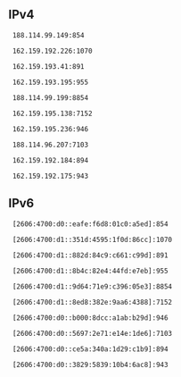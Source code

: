 ## IPv4
```
 188.114.99.149:854
```
```
 162.159.192.226:1070
```
```
 162.159.193.41:891
```
```
 162.159.193.195:955
```
```
 188.114.99.199:8854
```
```
 162.159.195.138:7152
```
```
 162.159.195.236:946
```
```
 188.114.96.207:7103
```
```
 162.159.192.184:894
```
```
 162.159.192.175:943
```

## IPv6
```
 [2606:4700:d0::eafe:f6d8:01c0:a5ed]:854
```
```
 [2606:4700:d1::351d:4595:1f0d:86cc]:1070
```
```
 [2606:4700:d1::882d:84c9:c661:c99d]:891
```
```
 [2606:4700:d1::8b4c:82e4:44fd:e7eb]:955
```
```
 [2606:4700:d1::9d64:71e9:c396:05e3]:8854
```
```
 [2606:4700:d1::8ed8:382e:9aa6:4388]:7152
```
```
 [2606:4700:d0::b000:8dcc:a1ab:b29d]:946
```
```
 [2606:4700:d0::5697:2e71:e14e:1de6]:7103
```
```
 [2606:4700:d0::ce5a:340a:1d29:c1b9]:894
```
```
 [2606:4700:d0::3829:5839:10b4:6ac8]:943
```
